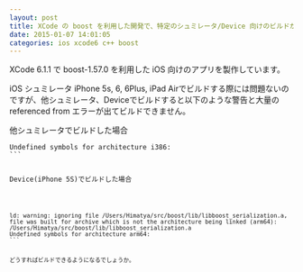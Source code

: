 ```yaml
---
layout: post
title: XCode の boost を利用した開発で、特定のシュミレータ/Device 向けのビルドが失敗する
date: 2015-01-07 14:01:05
categories: ios xcode6 c++ boost
---
```

<p>XCode 6.1.1 で boost-1.57.0 を利用した iOS 向けのアプリを製作しています。</p>

<p>iOS シュミレータ iPhone 5s, 6, 6Plus, iPad Airでビルドする際には問題ないのですが、他シュミレータ、Deviceでビルドすると以下のような警告と大量の referenced from エラーが出てビルドできません。</p>

<p>他シュミレータでビルドした場合</p>

<pre class="lang-none prettyprint-override"><code>Undefined symbols for architecture i386:
```

<p>Device(iPhone 5S)でビルドした場合</p>

<pre class="lang-none prettyprint-override"><code>ld: warning: ignoring file /Users/Himatya/src/boost/lib/libboost_serialization.a, 
file was built for archive which is not the architecture being linked (arm64): /Users/Himatya/src/boost/lib/libboost_serialization.a
Undefined symbols for architecture arm64:
```

<p>どうすればビルドできるようになるでしょうか。</p>
